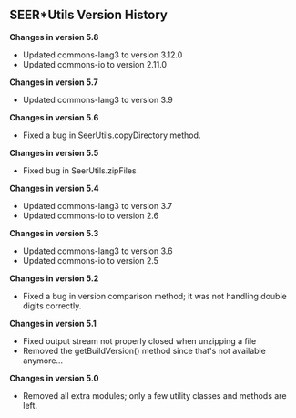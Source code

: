 ## SEER*Utils Version History

**Changes in version 5.8**

- Updated commons-lang3 to version 3.12.0
- Updated commons-io to version 2.11.0

**Changes in version 5.7**

- Updated commons-lang3 to version 3.9

**Changes in version 5.6**

- Fixed a bug in SeerUtils.copyDirectory method.

**Changes in version 5.5**

- Fixed bug in SeerUtils.zipFiles

**Changes in version 5.4**

- Updated commons-lang3 to version 3.7
- Updated commons-io to version 2.6

**Changes in version 5.3**

- Updated commons-lang3 to version 3.6
- Updated commons-io to version 2.5

**Changes in version 5.2**

- Fixed a bug in version comparison method; it was not handling double digits correctly.

**Changes in version 5.1**

- Fixed output stream not properly closed when unzipping a file
- Removed the getBuildVersion() method since that's not available anymore...

**Changes in version 5.0**

- Removed all extra modules; only a few utility classes and methods are left.



